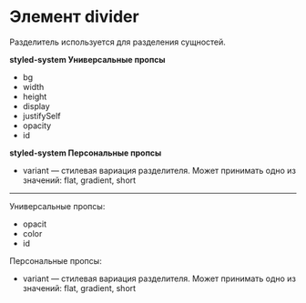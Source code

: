 # Элемент divider 
Разделитель используется для разделения сущностей.


**styled-system Универсальные пропсы**
- bg
- width
- height
- display
- justifySelf
- opacity
- id

**styled-system Персональные пропсы**
- variant — стилевая вариация разделителя. Может принимать одно из значений: flat, gradient, short   


-----
Универсальные пропсы:
- opacit
- color
- id

Персональные пропсы:
- variant — стилевая вариация разделителя. Может принимать одно из значений: flat, gradient, short
